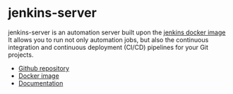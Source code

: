 # jenkins-server

jenkins-server is an automation server built upon the [jenkins docker image](https://hub.docker.com/r/jenkins/jenkins)
It allows you to run not only automation jobs, but also the continuous integration and continuous deployment (CI/CD) pipelines for your Git projects.

- [Github repository](https://github.com/LIN810116/jenkins-server)
- [Docker image](https://hub.docker.com/repository/docker/clin864/jenkins-server/general)
- [Documentation](https://lin810116.github.io/jenkins-server/#)

